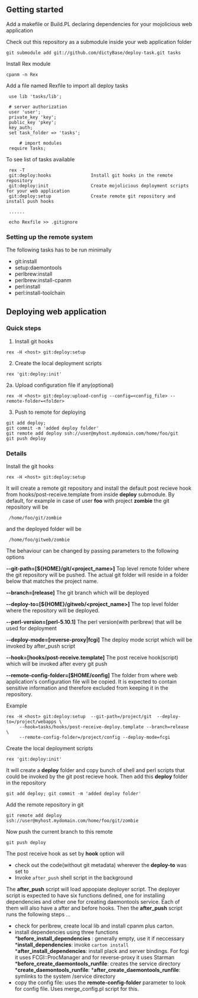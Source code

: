 
## Getting started

Add a makefile or Build.PL declaring dependencies for your mojolicious web application

Check out this repository as a submodule inside your web application folder

    git submodule add git://github.com/dictyBase/deploy-task.git tasks

Install Rex module

    cpanm -n Rex

Add a file named Rexfile to import all deploy tasks

     use lib 'tasks/lib';
     
     # server authorization
     user 'user';
     private_key 'key';
     public_key 'pkey';
     key_auth;
     set task_folder => 'tasks';

		 # import modules
     require Tasks;

To see list of tasks available

     rex -T
     git:deploy:hooks               Install git hooks in the remote repository
     git:deploy:init                Create mojolicious deployment scripts for your web application
     git:deploy:setup               Create remote git repository and install push hooks

     ......

     echo Rexfile >> .gitignore

### Setting up the remote system
The following tasks has to be run minimally

+ git:install
+ setup:daemontools
+ perlbrew:install
+ perlbrew:install-cpanm
+ perl:install
+ perl:install-toolchain


## Deploying web application

### Quick steps

1. Install git hooks

```rex -H <host> git:deploy:setup ```

2. Create the local deployment scripts

```rex 'git:deploy:init'```

2a. Upload configuration file if any(optional)

``` 
rex -H <host> git:deploy:upload-config --config=<config_file> --remote-folder=<folder>
```

3. Push to remote for deploying

```
git add deploy; 
git commit -m 'added deploy folder'
git remote add deploy ssh://user@myhost.mydomain.com/home/foo/git
git push deploy
```

### Details

Install the git hooks

```rex -H <host> git:deploy:setup```

It will create a remote git repository and install the default post recieve hook from
hooks/post-receive.template from inside __deploy__ submodule. By default, for example in case
of user __foo__ with project __zombie__ the git repository will be 

     /home/foo/git/zombie

and the deployed folder will be

     /home/foo/gitweb/zombie

The behaviour can be changed by passing parameters to the following options 

__--git-path=[${HOME}/git/<project_name>]__   Top level remote folder where the git repository will be
pushed. The actual git folder will reside in a folder below that matches the project name.

__--branch=[release]__  The git branch which will be deployed

__--deploy-to=[${HOME}/gitweb/<project_name>]__ The top level folder where the repository will be
deployed.

__--perl-version=[perl-5.10.1]__ The perl version(with perlbrew) that will be used for deployment

__--deploy-mode=[reverse-proxy|fcgi]__  The deploy mode script which will be invoked by
after_push script

__--hook=[hooks/post-receive.template]__  The post receive hook(script) which will be
invoked after every git push


__--remote-config-folder=[$HOME/config]__  The folder from where web application's
configuration file will be copied. It is expected to contain sensitive information and
therefore excluded from keeping it in the repository.

Example

```
rex -H <host> git:deploy:setup  --git-path=/project/git  --deploy-to=/project/webapps \
     --hook=tasks/hooks/post-receive-deploy.template --branch=release \
     --remote-config-folder=/project/config --deploy-mode=fcgi
```

Create the local deployment scripts

    rex 'git:deploy:init'

It will create a **deploy** folder and copy bunch of shell and perl scripts that could be invoked
by the git post recieve hook. Then add this **deploy** folder in the repository

    git add deploy; git commit -m 'added deploy folder'

Add the remote repository in git

    git remote add deploy ssh://user@myhost.mydomain.com/home/foo/git/zombie

Now push the current branch to this remote 

    git push deploy

The post receive hook as set by __hook__ option will 

* check out the code(without git metadata) wherever the __deploy-to__ was set to
* Invoke ```after_push``` shell script in the background

The **after_push** script will load appopiate deployer script. The deployer script is
expected to have six functions defined, one for installing dependencies and other one for
creating daemontools service. Each of them will also have a after and before hooks. Then
the **after_push** script runs the following steps ...

* check for perlbrew, create local lib and install cpanm plus carton.
* install dependencies using three functions 
*__before_install_dependencies__ : generally empty, use it if neccessary
*__install_dependencies__: invoke ```carton install```
*__after_install_dependencies__: install plack and server bindings. For fcgi it uses
   FCGI::ProcManager and for reverse-proxy it uses Starman
*__before_create_daemontools_runfile__: creates the service directory
*__create_daemontools_runfile__:
*__after_create_daemontools_runfile__: symlinks to the system /service directory
* copy the config file: uses the **remote-config-folder** parameter to look for config
  file. Uses merge_config.pl script for this.

